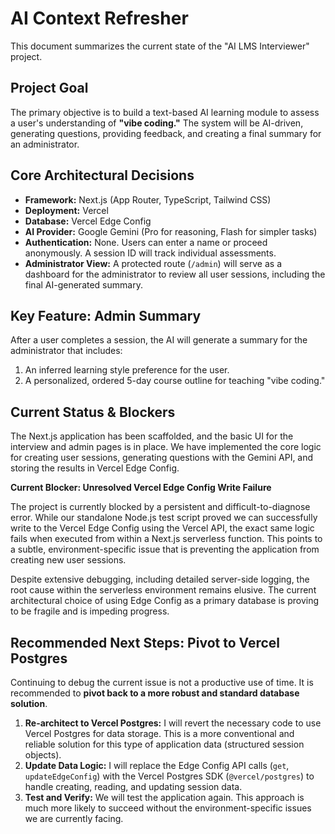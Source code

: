 # AI Context Refresher

This document summarizes the current state of the "AI LMS Interviewer" project.

## Project Goal

The primary objective is to build a text-based AI learning module to assess a user's understanding of **"vibe coding."** The system will be AI-driven, generating questions, providing feedback, and creating a final summary for an administrator.

## Core Architectural Decisions

*   **Framework:** Next.js (App Router, TypeScript, Tailwind CSS)
*   **Deployment:** Vercel
*   **Database:** Vercel Edge Config
*   **AI Provider:** Google Gemini (Pro for reasoning, Flash for simpler tasks)
*   **Authentication:** None. Users can enter a name or proceed anonymously. A session ID will track individual assessments.
*   **Administrator View:** A protected route (`/admin`) will serve as a dashboard for the administrator to review all user sessions, including the final AI-generated summary.

## Key Feature: Admin Summary

After a user completes a session, the AI will generate a summary for the administrator that includes:
1.  An inferred learning style preference for the user.
2.  A personalized, ordered 5-day course outline for teaching "vibe coding."

## Current Status & Blockers

The Next.js application has been scaffolded, and the basic UI for the interview and admin pages is in place. We have implemented the core logic for creating user sessions, generating questions with the Gemini API, and storing the results in Vercel Edge Config.

**Current Blocker: Unresolved Vercel Edge Config Write Failure**

The project is currently blocked by a persistent and difficult-to-diagnose error. While our standalone Node.js test script proved we can successfully write to the Vercel Edge Config using the Vercel API, the exact same logic fails when executed from within a Next.js serverless function. This points to a subtle, environment-specific issue that is preventing the application from creating new user sessions.

Despite extensive debugging, including detailed server-side logging, the root cause within the serverless environment remains elusive. The current architectural choice of using Edge Config as a primary database is proving to be fragile and is impeding progress.

## Recommended Next Steps: Pivot to Vercel Postgres

Continuing to debug the current issue is not a productive use of time. It is recommended to **pivot back to a more robust and standard database solution**.

1.  **Re-architect to Vercel Postgres:** I will revert the necessary code to use Vercel Postgres for data storage. This is a more conventional and reliable solution for this type of application data (structured session objects).
2.  **Update Data Logic:** I will replace the Edge Config API calls (`get`, `updateEdgeConfig`) with the Vercel Postgres SDK (`@vercel/postgres`) to handle creating, reading, and updating session data.
3.  **Test and Verify:** We will test the application again. This approach is much more likely to succeed without the environment-specific issues we are currently facing.
